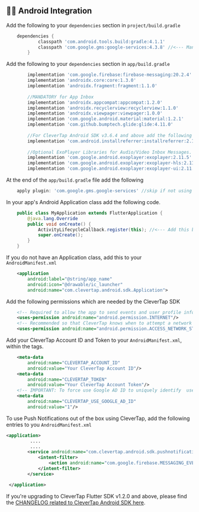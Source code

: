 ## 👨‍💻 Android Integration

Add the following to your `dependencies` section in `project/build.gradle`

```groovy
    dependencies {
            classpath 'com.android.tools.build:gradle:4.1.1'
            classpath 'com.google.gms:google-services:4.3.8' //<--- Mandatory for using Firebase Messaging, skip if not using FCM
        }
```

Add the following to your `dependencies` section in `app/build.gradle`
```groovy
        implementation 'com.google.firebase:firebase-messaging:20.2.4'
        implementation 'androidx.core:core:1.3.0'
        implementation 'androidx.fragment:fragment:1.1.0'
        
        //MANDATORY for App Inbox
        implementation 'androidx.appcompat:appcompat:1.2.0'
        implementation 'androidx.recyclerview:recyclerview:1.1.0'
        implementation 'androidx.viewpager:viewpager:1.0.0'
        implementation 'com.google.android.material:material:1.2.1'
        implementation 'com.github.bumptech.glide:glide:4.11.0'
        
        //For CleverTap Android SDK v3.6.4 and above add the following -
        implementation 'com.android.installreferrer:installreferrer:2.1'
        
        //Optional ExoPlayer Libraries for Audio/Video Inbox Messages. Audio/Video messages will be dropped without these dependencies
        implementation 'com.google.android.exoplayer:exoplayer:2.11.5'
        implementation 'com.google.android.exoplayer:exoplayer-hls:2.11.5'
        implementation 'com.google.android.exoplayer:exoplayer-ui:2.11.5'
```

At the end of the `app/build.gradle` file add the following 

```groovy
    apply plugin: 'com.google.gms.google-services' //skip if not using FCM
```

In your app's Android Application class add the following code.

```java
    public class MyApplication extends FlutterApplication {
        @java.lang.Override
        public void onCreate() {
            ActivityLifecycleCallback.register(this); //<--- Add this before super.onCreate()
            super.onCreate();
        }
    }

```

If you do not have an Application class, add this to your `AndroidManifest.xml`

```xml
    <application
        android:label="@string/app_name"
        android:icon="@drawable/ic_launcher"
        android:name="com.clevertap.android.sdk.Application"> 
```

Add the following permissions which are needed by the CleverTap SDK

```xml
    <!-- Required to allow the app to send events and user profile information -->
    <uses-permission android:name="android.permission.INTERNET"/>
    <!-- Recommended so that CleverTap knows when to attempt a network call -->
    <uses-permission android:name="android.permission.ACCESS_NETWORK_STATE"/>
```

Add your CleverTap Account ID and Token to your `AndroidManifest.xml`, within the <application></application> tags.

```xml
    <meta-data
        android:name="CLEVERTAP_ACCOUNT_ID"
        android:value="Your CleverTap Account ID"/>
    <meta-data
        android:name="CLEVERTAP_TOKEN"
        android:value="Your CleverTap Account Token"/>
    <!-- IMPORTANT: To force use Google AD ID to uniquely identify  users, use the following meta tag. GDPR mandates that if you are using this tag, there is prominent disclousure to your end customer in their application. Read more about GDPR here - https://clevertap.com/blog/in-preparation-of-gdpr-compliance/ -->
    <meta-data
        android:name="CLEVERTAP_USE_GOOGLE_AD_ID"
        android:value="1"/> 
```
To use Push Notifications out of the box using CleverTap, add the following entries to you `AndroidManifest.xml`

```xml
<application>
         ....
         ....
        <service android:name="com.clevertap.android.sdk.pushnotification.fcm.FcmMessageListenerService">
            <intent-filter>
                <action android:name="com.google.firebase.MESSAGING_EVENT" />
            </intent-filter>
        </service>

 </application>
```

If you're upgrading to CleverTap Flutter SDK v1.2.0 and above, please find the [CHANGELOG related to CleverTap Android SDK here](https://github.com/CleverTap/clevertap-android-sdk/blob/master/docs/CTV4CHANGES.md).
